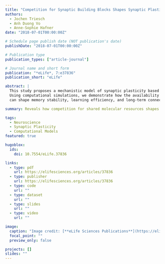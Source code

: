 ```yaml
---
title: "Competition for Synaptic Building Blocks Shapes Synaptic Plasticity"
authors:
  - Jochen Triesch
  - Anh Duong Vo
  - Anne-Sophie Hafner
date: "2018-07-01T00:00:00Z"

# Schedule page publish date (NOT publication's date)
publishDate: "2018-07-01T00:00:00Z"

# Publication type
publication_types: ["article-journal"]

# Journal name and short form
publication: "*eLife*, 7:e37836"
publication_short: "eLife"

abstract: |
  This study proposes a mechanistic model of synaptic plasticity based on local competition for shared molecular resources. 
  Using computational simulations, we demonstrate how the availability and redistribution of synaptic building blocks 
  can shape memory stability, learning efficiency, and long-term connectivity balance.

summary: Reveals how competition for shared molecular resources shapes the rules and stability of synaptic plasticity.

tags:
  - Neuroscience
  - Synaptic Plasticity
  - Computational Models
featured: true

hugoblox:
  ids:
    doi: 10.7554/eLife.37836

links:
  - type: pdf
    url: https://elifesciences.org/articles/37836
  - type: publisher
    url: https://elifesciences.org/articles/37836
  - type: code
    url: ""
  - type: dataset
    url: ""
  - type: slides
    url: ""
  - type: video
    url: ""

image:
  caption: "Image credit: [**eLife Sciences Publications**](https://elifesciences.org/)"
  focal_point: ""
  preview_only: false

projects: []
slides: ""
---
```

